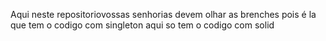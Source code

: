 Aqui neste repositoriovossas senhorias devem olhar as brenches pois é la que tem o codigo com singleton aqui so tem o codigo com solid 

